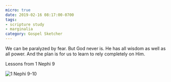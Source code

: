 ```yaml
---
micro: true
date: 2019-02-16 08:17:00-0700
tags:
- scripture study
- marginalia
category: Gospel Sketcher
---
```


We can be paralyzed by fear. But God never is. He has all wisdom as well as all power. And the plan is for us to learn to rely completely on Him.

Lessons from 1 Nephi 9

<img src="https://www.gospelsketcher.org/uploads/2019/c4724a4802.jpg" alt="1 Nephi 9-10" />
